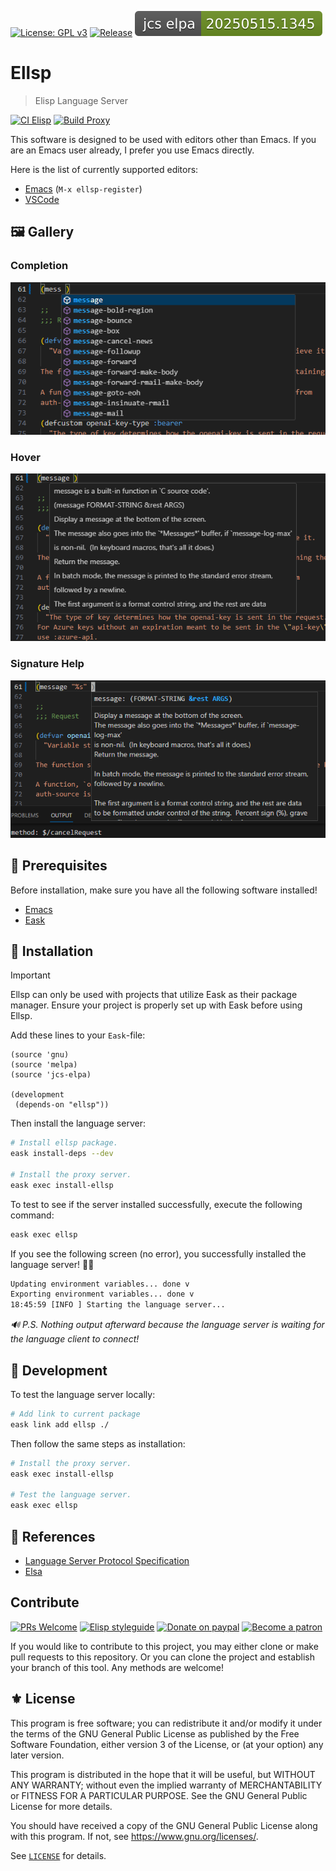 [![License: GPL v3](https://img.shields.io/badge/License-GPL%20v3-blue.svg)](https://www.gnu.org/licenses/gpl-3.0)
[![Release](https://img.shields.io/github/release/elisp-lsp/ellsp.svg?logo=github)](https://github.com/elisp-lsp/ellsp/releases/latest)
[![JCS-ELPA](https://raw.githubusercontent.com/jcs-emacs/badges/master/elpa/v/ellsp.svg)](https://jcs-emacs.github.io/jcs-elpa/#/ellsp)

# Ellsp
> Elisp Language Server

[![CI Elisp](https://github.com/elisp-lsp/ellsp/actions/workflows/test-elisp.yml/badge.svg)](https://github.com/elisp-lsp/ellsp/actions/workflows/test-elisp.yml)
[![Build Proxy](https://github.com/elisp-lsp/ellsp/actions/workflows/build-proxy.yml/badge.svg)](https://github.com/elisp-lsp/ellsp/actions/workflows/build-proxy.yml)

This software is designed to be used with editors other than Emacs. If you are
an Emacs user already, I prefer you use Emacs directly.

Here is the list of currently supported editors:

- [Emacs]() (`M-x ellsp-register`)
- [VSCode](https://marketplace.visualstudio.com/items?itemName=jcs090218.Ellsp)

## 🖼️ Gallery

### Completion

<img src="./etc/completion.png"/>

### Hover

<img src="./etc/hover.png"/>

### Signature Help

<img src="./etc/signature.png"/>

## 🔧 Prerequisites

Before installation, make sure you have all the following software installed!

- [Emacs](https://www.gnu.org/software/emacs/)
- [Eask](https://github.com/emacs-eask/cli)

## 💾 Installation

> [!IMPORTANT]
>
> Ellsp can only be used with projects that utilize Eask as their package manager.
> Ensure your project is properly set up with Eask before using Ellsp.

Add these lines to your `Eask`-file:

```elisp
(source 'gnu)
(source 'melpa)
(source 'jcs-elpa)

(development
 (depends-on "ellsp"))
```

Then install the language server:

```sh
# Install ellsp package.
eask install-deps --dev

# Install the proxy server.
eask exec install-ellsp
```

To test to see if the server installed successfully, execute the following command:

```sh
eask exec ellsp
```

If you see the following screen (no error), you successfully installed the language server! 🎉🥳

```sh
Updating environment variables... done v
Exporting environment variables... done v
18:45:59 [INFO ] Starting the language server...
```

*🔊 P.S. Nothing output afterward because the language server is waiting for the
language client to connect!*

## 🔬 Development

To test the language server locally:

```sh
# Add link to current package
eask link add ellsp ./
```

Then follow the same steps as installation:

```sh
# Install the proxy server.
eask exec install-ellsp

# Test the language server.
eask exec ellsp
```

## 🔗 References

- [Language Server Protocol Specification](https://microsoft.github.io/language-server-protocol/specifications/lsp/3.17/specification/)
- [Elsa](https://github.com/emacs-elsa/Elsa)

## Contribute

[![PRs Welcome](https://img.shields.io/badge/PRs-welcome-brightgreen.svg)](http://makeapullrequest.com)
[![Elisp styleguide](https://img.shields.io/badge/elisp-style%20guide-purple)](https://github.com/bbatsov/emacs-lisp-style-guide)
[![Donate on paypal](https://img.shields.io/badge/paypal-donate-1?logo=paypal&color=blue)](https://www.paypal.me/jcs090218)
[![Become a patron](https://img.shields.io/badge/patreon-become%20a%20patron-orange.svg?logo=patreon)](https://www.patreon.com/jcs090218)

If you would like to contribute to this project, you may either
clone or make pull requests to this repository. Or you can
clone the project and establish your branch of this tool.
Any methods are welcome!

## ⚜️ License

This program is free software; you can redistribute it and/or modify
it under the terms of the GNU General Public License as published by
the Free Software Foundation, either version 3 of the License, or
(at your option) any later version.

This program is distributed in the hope that it will be useful,
but WITHOUT ANY WARRANTY; without even the implied warranty of
MERCHANTABILITY or FITNESS FOR A PARTICULAR PURPOSE.  See the
GNU General Public License for more details.

You should have received a copy of the GNU General Public License
along with this program.  If not, see <https://www.gnu.org/licenses/>.

See [`LICENSE`](./LICENSE) for details.
